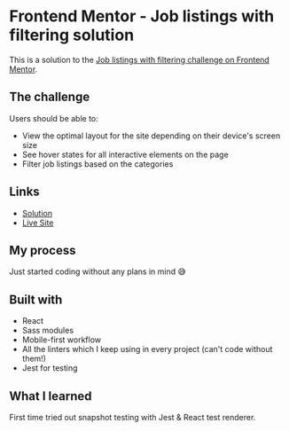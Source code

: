 # Frontend Mentor - Job listings with filtering solution

This is a solution to the [Job listings with filtering challenge on Frontend Mentor](https://www.frontendmentor.io/challenges/job-listings-with-filtering-ivstIPCt).

## The challenge

Users should be able to:

- View the optimal layout for the site depending on their device's screen size
- See hover states for all interactive elements on the page
- Filter job listings based on the categories

## Links

- [Solution](https://www.frontendmentor.io/solutions/job-listings-with-react-sass-modules-and-snapshot-testing-with-jest-ezLnOJM7L)
- [Live Site](https://alex-kim-dev.github.io/job-listings/)

## My process

Just started coding without any plans in mind 😅

## Built with

- React
- Sass modules
- Mobile-first workflow
- All the linters which I keep using in every project (can't code without them!)
- Jest for testing

## What I learned

First time tried out snapshot testing with Jest & React test renderer.

